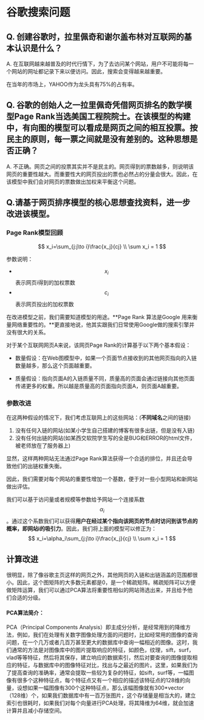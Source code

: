 # 谷歌搜索问题

## Q. 创建谷歌时，拉里佩奇和谢尔盖布林对互联网的基本认识是什么？

A. 在互联网越来越普及的时代行情下，为了去访问某个网站，用户不可能将每一个网站的网址都记录下来以便访问。因此，搜索会变得越来越重要。

在当年的市场上，YAHOO作为龙头具有75%的占有率。



## Q. 谷歌的创始人之一拉里佩奇凭借网页排名的数学模型**Page Rank**当选美国工程院院士。在该模型的构建中，有向图的模型可以看成是网页之间的相互投票。按民主的原则，每一票之间就是没有差别的。这种思想是否正确？

A. 不正确。网页之间的投票其实并不是民主的。网页得到的票数越多，则说明该网页的重要性越大。而重要性大的网页投出的票也必然占的分量会很大。因此，在该模型中我们会对网页的票数做出加权来平衡这个问题。



## Q.请基于网页排序模型的核心思想查找资料，进一步改进该模型。

### Page Rank模型回顾

$$
x_i=\sum_{j:j\to i}\frac{x_j}{cj}
\\
\sum x_i = 1
$$

参数说明：

- $$ x_i $$表示网页i得到的加权票数
- $$ c_i $$ 表示网页投出的加权票数

在改进模型之前，我们需要知道模型的用途。**Page Rank 算法是Google 用来衡量网络重要性的。**更直接地说，他其实跟我们日常使用Google做的搜索引擎并没有很大的关系。

对于某个互联网网页A来说，该网页Page Rank的计算基于以下两个基本假设：

- 数量假设：在Web图模型中，如果一个页面节点接收到的其他网页指向的入链数量越多，那么这个页面越重要。

- 质量假设：指向页面A的入链质量不同，质量高的页面会通过链接向其他页面传递更多的权重。所以越是质量高的页面指向页面A，则页面A越重要。



### 参数改进

在这两种假设的情况下，我们考虑互联网上的这些网站：(**不同域名**之间的链接)

1. 没有任何入链的网站(如某小学生自己搭建的博客有很多出链，但是没有入链)
2. 没有任何出链的网站(如某西交软院学生写的全是BUG和ERROR的html文件，被老师放在了服务器上)

显然，这样两种网站无法通过Page Rank算法获得一个合适的排位，并且还会导致他们的出链权重失衡。

因此，我们需要对每个网站的重要性增加一个基数，便于对一些小型网站和新网站做出评估。

我们可以基于访问量或者规模等参数给予网站一个连接系数$$ \alpha_i $$。通过这个系数我们可以获得**用户在经过某个指向该网页的节点时访问到该节点的概率，即网站i的吸引力**。因此，我们将上面的模型可以修正为：
$$
x_i=\alpha_i\sum_{j:j\to i}\frac{x_j}{cj}
\\
\sum x_i = 1
$$

## 计算改进

很明显，除了像谷歌主页这样的网页之外，其他网页的入链和出链涵盖的范围都很小。因此，这个图矩阵的大多数元素都是0，是一个稀疏矩阵。稀疏矩阵可以方便做矩阵运算，我们可以通过PCA算法将重要性相似的网站筛选出来，并且给予他们合适的分级。

#### PCA算法简介：

PCA（Principal Components Analysis）即主成分分析，是经常用到的降维方法，例如，我们在处理有关数字图像处理方面的问题时，比如经常用的图像的查询问题，在一个几万或者几百万甚至更大的数据库中查询一幅相近的图像。这时，我们通常的方法是对图像库中的图片提取响应的特征，如颜色，纹理，sift，surf，vlad等等特征，然后将其保存，建立响应的数据索引，然后对要查询的图像提取相应的特征，与数据库中的图像特征对比，找出与之最近的图片。这里，如果我们为了提高查询的准确率，通常会提取一些较为复杂的特征，如sift，surf等，一幅图像有很多个这种特征点，每个特征点又有一个相应的描述该特征点的128维的向量，设想如果一幅图像有300个这种特征点，那么该幅图像就有300*vector（128维）个，如果我们数据库中有一百万张图片，这个存储量是相当大的，建立索引也很耗时，如果我们对每个向量进行PCA处理，将其降维为64维，就会加速计算并且减小存储空间。

#### 

